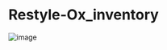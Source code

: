 # Restyle-Ox_inventory

![image](https://github.com/Lix-Development/Restyle-Ox_inventory/assets/168963617/cb51f0a4-6185-4dd7-ab95-7fd5f8c5c661)


